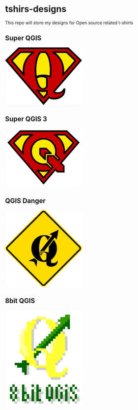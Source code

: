 # tshirs-designs
This repo will store my designs for Open source related t-shirts

## Super QGIS

<img src="super_qgis.png" width="250" style="background-color:blue;">

## Super QGIS 3

<img src="super-qgis3.png" width="250" style="background-color:blue;">

## QGIS Danger

<img src="QGIS_danger.png" width="250">

## 8bit QGIS

<img src="qgis_logo_8bit.png" width="250">

